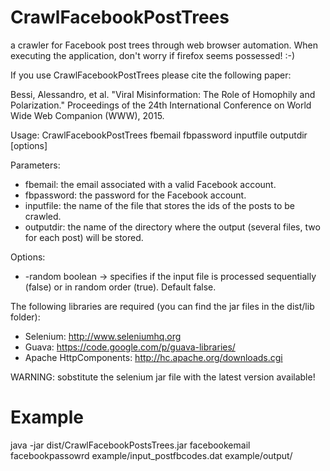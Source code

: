 # CrawlFacebookPostTrees
a crawler for Facebook post trees through web browser automation.
When executing the application, don't worry if firefox seems possessed! :-)

If you use CrawlFacebookPostTrees please cite the following paper:

Bessi, Alessandro, et al. "Viral Misinformation: The Role of Homophily and Polarization." Proceedings of the 24th International Conference on World Wide Web Companion (WWW), 2015.

Usage:
 CrawlFacebookPostTrees fbemail fbpassword inputfile outputdir [options]

Parameters:
- fbemail: the email associated with a valid Facebook account.
- fbpassword: the password for the Facebook account.
- inputfile: the name of the file that stores the ids of the posts to be crawled.
- outputdir: the name of the directory where the output (several files, two for each post) will be stored.

Options:
- -random boolean  ->  specifies if the input file is processed sequentially (false) or in random order (true). Default false.



The following libraries are required (you can find the jar files in the dist/lib folder):

- Selenium: http://www.seleniumhq.org
- Guava: https://code.google.com/p/guava-libraries/
- Apache HttpComponents: http://hc.apache.org/downloads.cgi

WARNING: sobstitute the selenium jar file with the latest version available!

# Example

java -jar dist/CrawlFacebookPostsTrees.jar facebookemail facebookpassowrd example/input_postfbcodes.dat example/output/
